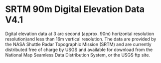 # SRTM 90m Digital Elevation Data V4.1
Dgital elevation data at 3 arc second (approx. 90m) horizontal resolution resolution)and less than 16m vertical resolution.  The data are provided by the NASA Shuttle Radar Topographic Mission (SRTM) and are currently distributed free of charge by USGS and available for download from the National Map Seamless Data Distribution System, or the USGS ftp site. 
